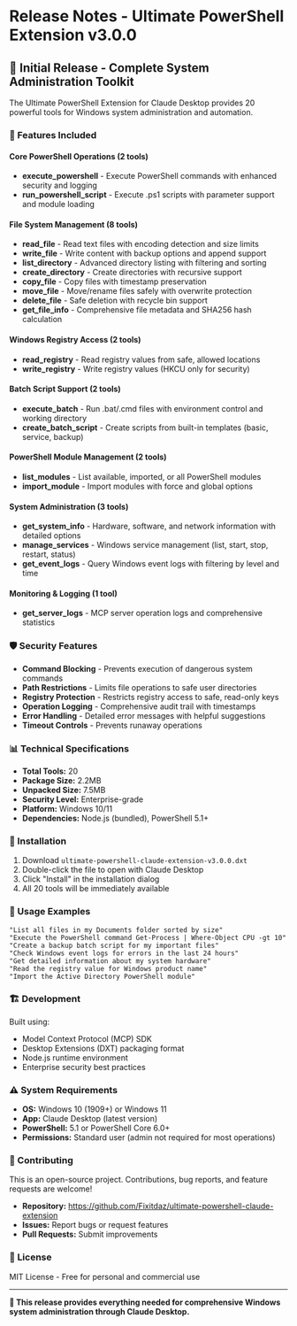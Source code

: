 # Release Notes - Ultimate PowerShell Extension v3.0.0

## 🎉 Initial Release - Complete System Administration Toolkit

The Ultimate PowerShell Extension for Claude Desktop provides 20 powerful tools for Windows system administration and automation.

### 🚀 Features Included

#### Core PowerShell Operations (2 tools)
- **execute_powershell** - Execute PowerShell commands with enhanced security and logging
- **run_powershell_script** - Execute .ps1 scripts with parameter support and module loading

#### File System Management (8 tools)
- **read_file** - Read text files with encoding detection and size limits
- **write_file** - Write content with backup options and append support
- **list_directory** - Advanced directory listing with filtering and sorting
- **create_directory** - Create directories with recursive support
- **copy_file** - Copy files with timestamp preservation
- **move_file** - Move/rename files safely with overwrite protection
- **delete_file** - Safe deletion with recycle bin support
- **get_file_info** - Comprehensive file metadata and SHA256 hash calculation

#### Windows Registry Access (2 tools)
- **read_registry** - Read registry values from safe, allowed locations
- **write_registry** - Write registry values (HKCU only for security)

#### Batch Script Support (2 tools)
- **execute_batch** - Run .bat/.cmd files with environment control and working directory
- **create_batch_script** - Create scripts from built-in templates (basic, service, backup)

#### PowerShell Module Management (2 tools)
- **list_modules** - List available, imported, or all PowerShell modules
- **import_module** - Import modules with force and global options

#### System Administration (3 tools)
- **get_system_info** - Hardware, software, and network information with detailed options
- **manage_services** - Windows service management (list, start, stop, restart, status)
- **get_event_logs** - Query Windows event logs with filtering by level and time

#### Monitoring & Logging (1 tool)
- **get_server_logs** - MCP server operation logs and comprehensive statistics

### 🛡️ Security Features

- **Command Blocking** - Prevents execution of dangerous system commands
- **Path Restrictions** - Limits file operations to safe user directories
- **Registry Protection** - Restricts registry access to safe, read-only keys
- **Operation Logging** - Comprehensive audit trail with timestamps
- **Error Handling** - Detailed error messages with helpful suggestions
- **Timeout Controls** - Prevents runaway operations

### 📊 Technical Specifications

- **Total Tools:** 20
- **Package Size:** 2.2MB
- **Unpacked Size:** 7.5MB
- **Security Level:** Enterprise-grade
- **Platform:** Windows 10/11
- **Dependencies:** Node.js (bundled), PowerShell 5.1+

### 💾 Installation

1. Download `ultimate-powershell-claude-extension-v3.0.0.dxt`
2. Double-click the file to open with Claude Desktop
3. Click "Install" in the installation dialog
4. All 20 tools will be immediately available

### 🔧 Usage Examples

```
"List all files in my Documents folder sorted by size"
"Execute the PowerShell command Get-Process | Where-Object CPU -gt 10"
"Create a backup batch script for my important files"
"Check Windows event logs for errors in the last 24 hours"
"Get detailed information about my system hardware"
"Read the registry value for Windows product name"
"Import the Active Directory PowerShell module"
```

### 🏗️ Development

Built using:
- Model Context Protocol (MCP) SDK
- Desktop Extensions (DXT) packaging format
- Node.js runtime environment
- Enterprise security best practices

### ⚠️ System Requirements

- **OS:** Windows 10 (1909+) or Windows 11
- **App:** Claude Desktop (latest version)
- **PowerShell:** 5.1 or PowerShell Core 6.0+
- **Permissions:** Standard user (admin not required for most operations)

### 🤝 Contributing

This is an open-source project. Contributions, bug reports, and feature requests are welcome!

- **Repository:** https://github.com/Fixitdaz/ultimate-powershell-claude-extension
- **Issues:** Report bugs or request features
- **Pull Requests:** Submit improvements

### 📄 License

MIT License - Free for personal and commercial use

---

**🎯 This release provides everything needed for comprehensive Windows system administration through Claude Desktop.**
